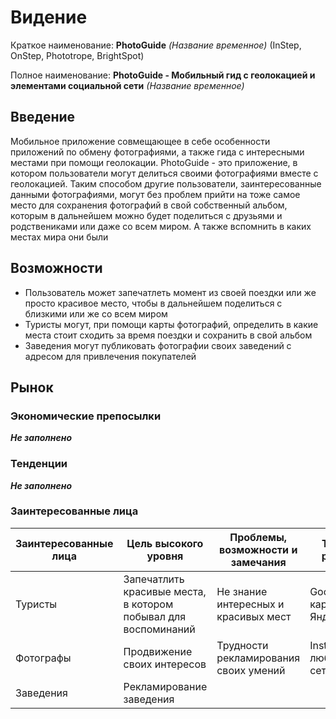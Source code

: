 # Видение

Краткое наименование: **PhotoGuide** *(Название временное)* (InStep, OnStep, Phototrope, BrightSpot)

Полное наименование: **PhotoGuide - Мобильный гид с геолокацией и элементами социальной сети** *(Название временное)*

## Введение

Мобильное приложение совмещающее в себе особенности приложений по обмену фотографиями, а также гида с интересными местами при помощи геолокации. PhotoGuide - это приложение, в котором пользователи могут делиться своими фотографиями вместе с геолокацией. Таким способом другие пользователи, заинтересованные данными фотографиями, могут без проблем прийти на тоже самое место для сохранения фотографий в свой собственный альбом, которым в дальнейшем можно будет поделиться с друзьями и родствениками или даже со всем миром. А также вспомнить в каких местах мира они были

## Возможности

* Пользователь может запечатлеть момент из своей поездки или же просто красивое место, чтобы в дальнейшем поделиться с близкими или же со всем миром
* Туристы могут, при помощи карты фотографий, определить в какие места стоит сходить за время поездки и сохранить в свой альбом
* Заведения могут публиковать фотографии своих заведений с адресом для привлечения покупателей

## Рынок

### Экономические препосылки

***Не заполнено*** 

### Тенденции

***Не заполнено*** 

### Заинтересованные лица

Заинтересованные лица | Цель высокого уровня | Проблемы, возможности и замечания | Текущие решения
--- | --- | --- | ---
Туристы | Запечатлить красивые места, в котором побывал для воспоминаний | Не знание интересных и красивых мест | Google карты, Яндекс.Карты
Фотографы | Продвижение своих интересов | Трудности рекламирования своих умений | Instagram и любые соц сети
Заведения | Рекламирование заведения | 